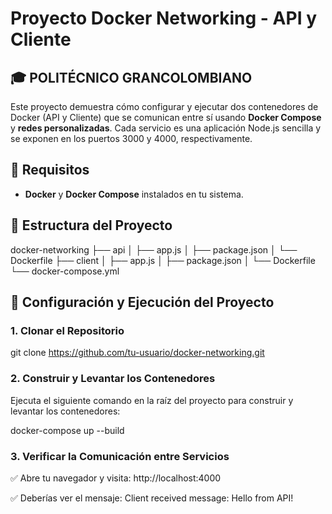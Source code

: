 # Proyecto Docker Networking - API y Cliente
## 🎓 POLITÉCNICO GRANCOLOMBIANO

Este proyecto demuestra cómo configurar y ejecutar dos contenedores de Docker (API y Cliente) que se comunican entre sí usando **Docker Compose** y **redes personalizadas**. Cada servicio es una aplicación Node.js sencilla y se exponen en los puertos 3000 y 4000, respectivamente.



## 📝 Requisitos

- **Docker** y **Docker Compose** instalados en tu sistema.



## 📂 Estructura del Proyecto

docker-networking ├── api │ ├── app.js │ ├── package.json │ └── Dockerfile ├── client │ ├── app.js │ ├── package.json │ └── Dockerfile └── docker-compose.yml


##  🔩 Configuración y Ejecución del Proyecto

### 1. **Clonar el Repositorio**
   git clone https://github.com/tu-usuario/docker-networking.git
   

### 2. **Construir y Levantar los Contenedores**

Ejecuta el siguiente comando en la raíz del proyecto para construir y levantar los contenedores:

  docker-compose up --build

### 3. **Verificar la Comunicación entre Servicios**

✅ Abre tu navegador y visita: http://localhost:4000

✅ Deberías ver el mensaje: Client received message: Hello from API!

